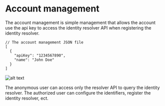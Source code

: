 # Account management

The account management is simple management that allows the account use the api key to access the identity resolver API when registering the identity resolver.

```jsonc
// The account management JSON file
[
  {
    "apiKey": "1234567890",
    "name": "John Doe"
  }
]
```

![alt text](./assets/IDR-simple-architecture.png 'component diagram')

The anonymous user can access only the resolver API to query the identity resolver. The authorized user can configure the identifiers, register the identity resolver, ect.
